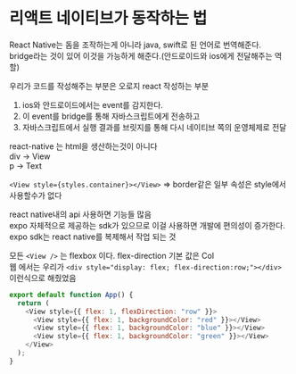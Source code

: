 # 리액트 네이티브가 동작하는 법
 
React Native는 돔을 조작하는게 아니라 java, swift로 된 언어로 번역해준다.   
bridge라는 것이 있어 이것을 가능하게 해준다.(안드로이드와 ios에게 전달해주는 역할)

우리가 코드를 작성해주는 부분은 오로지 react 작성하는 부분  

1. ios와 안드로이드에서는 event를 감지한다.
2. 이 event를 bridge를 통해 자바스크립트에게 전송하고
3. 자바스크립트에서 실행 결과를 브릿지를 통해 다시 네이티브 쪽의 운영체제로 전달


react-native 는 html을 생산하는것이 아니다   
div -> View   
p -> Text   


`<View style={styles.container}></View>` => border같은 일부 속성은 style에서 사용할수가 없다


react native내의 api 사용하면 기능들 많음  
expo 자체적으로 제공하는 sdk가 있으므로 이걸 사용하면 개발에 편의성이 증가한다.  
expo sdk는 react native를 복제해서 작업 되는 것  


모든 `<View />` 는 flexbox 이다. flex-direction 기본 값은 Col   
웹 에서는 우리가 `<div style="display: flex; flex-direction:row;"></div>` 이런식으로 해줬었음

```js
export default function App() {
  return (
    <View style={{ flex: 1, flexDirection: "row" }}>
      <View style={{ flex: 1, backgroundColor: "red" }}></View>
      <View style={{ flex: 1, backgroundColor: "blue" }}></View>
      <View style={{ flex: 1, backgroundColor: "green" }}></View>
    </View>
  );
}
```